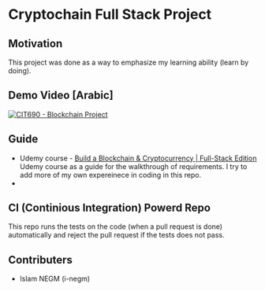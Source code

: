 # Cryptochain Full Stack Project

## Motivation
This project was done as a way to emphasize my learning ability (learn by doing).

## Demo Video [Arabic]
[![CIT690 - Blockchain Project](https://img.youtube.com/vi/ygAwj0BRqR4/0.jpg)](https://www.youtube.com/watch?v=ygAwj0BRqR4)

## Guide
* Udemy course - [Build a Blockchain & Cryptocurrency | Full-Stack Edition](https://www.udemy.com/course/build-blockchain-full-stack/)
Udemy course as a guide for the walkthrough of requirements. I try to add more of my own expereinece in coding in this repo.
* 

## CI (Continious Integration) Powerd Repo
This repo runs the tests on the code (when a pull request is done) automatically and reject the pull request if the tests does not pass.

## Contributers
* Islam NEGM (i-negm)

